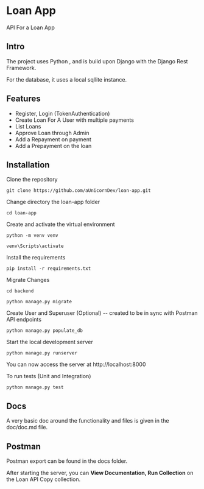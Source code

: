 # Loan App
API For a Loan App

## Intro
 The project uses Python , and is build upon Django with the Django Rest Framework.

 For the database, it uses a local sqllite instance.

## Features
* Register, Login (TokenAuthentication)
* Create Loan For A User with multiple payments 
* List Loans
* Approve Loan through Admin
* Add a Repayment on payment
* Add a Prepayment on the loan 


## Installation

Clone the repository

    git clone https://github.com/aUnicornDev/loan-app.git

Change directory the loan-app folder

    cd loan-app
    
Create and activate the virtual environment

    python -m venv venv

    venv\Scripts\activate

Install the requirements 

    pip install -r requirements.txt

Migrate Changes

    cd backend

    python manage.py migrate

Create User and Superuser (Optional) -- created to be in sync with Postman API endpoints 
    
    python manage.py populate_db

Start the local development server
    
    python manage.py runserver
    
    
You can now access the server at http://localhost:8000


To run tests (Unit and Integration)

    python manage.py test

## Docs

A very basic doc around the functionality and files is given in the doc/doc.md file.

## Postman 

Postman export can be found in the docs folder.

After starting the server, you can **View Documentation, Run Collection**  on the Loan API Copy collection. 
 



